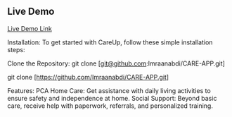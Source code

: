 ## Live Demo
[Live Demo Link](https://complete-ten.vercel.app/contact.html)


Installation:
To get started with CareUp, follow these simple installation steps:

Clone the Repository:
git clone [git@github.com:Imraanabdi/CARE-APP.git] 

git clone [https://github.com/Imraanabdi/CARE-APP.git]

Features:
PCA Home Care: Get assistance with daily living activities to ensure safety and independence at home.
Social Support: Beyond basic care, receive help with paperwork, referrals, and personalized training.
